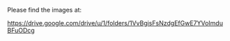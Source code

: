 Please find the images at:

<https://drive.google.com/drive/u/1/folders/1VvBgisFsNzdgEfGwE7YVoImduBFuODcg>